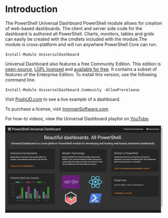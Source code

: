 # Introduction

The PowerShell Universal Dashboard PowerShell module allows for creation of web-based dashboards. The client and server side code for the dashboard is authored all PowerShell. Charts, monitors, tables and grids can easily be created with the cmdlets included with the module.The module is cross-platform and will run anywhere PowerShell Core can run.

`Install-Module UniversalDashboard`

Universal Dashboard also features a free Community Edition. This edition is [open-source](https://github.com/ironmansoftware/universal-dashboard), [LGPL licensed](https://github.com/ironmansoftware/universal-dashboard/blob/master/LICENSE) and [available for free](https://www.powershellgallery.com/packages/UniversalDashboard.Community). It contains a subset of features of the Enterprise Edition. To install this version, use the following command line. 

`Install-Module UniversalDashboard.Community -AllowPrerelease`

Visit [PoshUD.com](http://www.poshud.com) to see a live example of a dashboard.

To purchase a license, visit [IronmanSoftware.com](https://ironmansoftware.com).

For how-to videos, view the Universal Dashboard playlist on [YouTube](https://www.youtube.com/playlist?list=PL-0mHH7DlSiSZ4ozleNTUSXNkF6dlySVz).

![](.gitbook/assets/podhud.png)

